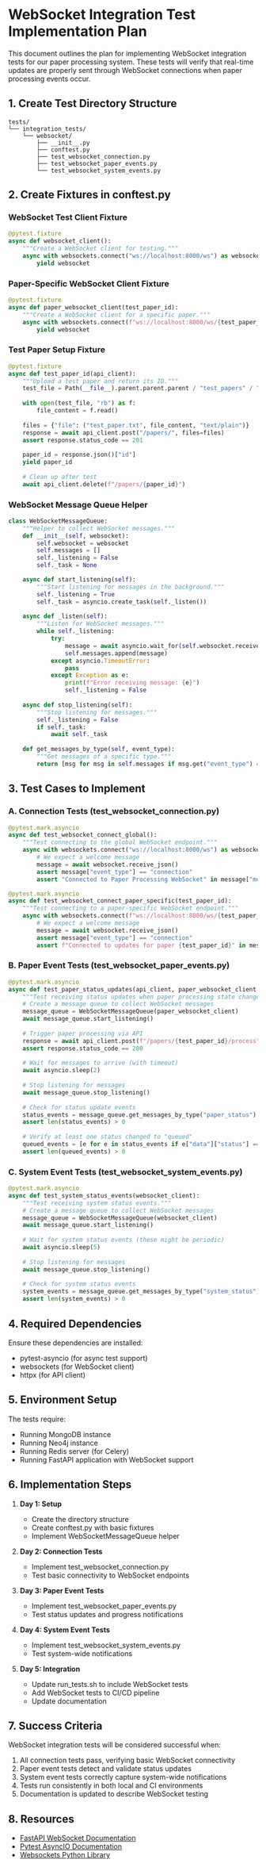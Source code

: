 # WebSocket Integration Test Implementation Plan

This document outlines the plan for implementing WebSocket integration tests for our paper processing system. These tests will verify that real-time updates are properly sent through WebSocket connections when paper processing events occur.

## 1. Create Test Directory Structure

```
tests/
└── integration_tests/
    └── websocket/
        ├── __init__.py
        ├── conftest.py
        ├── test_websocket_connection.py
        ├── test_websocket_paper_events.py
        └── test_websocket_system_events.py
```

## 2. Create Fixtures in conftest.py

### WebSocket Test Client Fixture

```python
@pytest.fixture
async def websocket_client():
    """Create a WebSocket client for testing."""
    async with websockets.connect("ws://localhost:8000/ws") as websocket:
        yield websocket
```

### Paper-Specific WebSocket Client Fixture

```python
@pytest.fixture
async def paper_websocket_client(test_paper_id):
    """Create a WebSocket client for a specific paper."""
    async with websockets.connect(f"ws://localhost:8000/ws/{test_paper_id}") as websocket:
        yield websocket
```

### Test Paper Setup Fixture

```python
@pytest.fixture
async def test_paper_id(api_client):
    """Upload a test paper and return its ID."""
    test_file = Path(__file__).parent.parent.parent / "test_papers" / "test_paper_content.txt"
    
    with open(test_file, "rb") as f:
        file_content = f.read()
    
    files = {"file": ("test_paper.txt", file_content, "text/plain")}
    response = await api_client.post("/papers/", files=files)
    assert response.status_code == 201
    
    paper_id = response.json()["id"]
    yield paper_id
    
    # Clean up after test
    await api_client.delete(f"/papers/{paper_id}")
```

### WebSocket Message Queue Helper

```python
class WebSocketMessageQueue:
    """Helper to collect WebSocket messages."""
    def __init__(self, websocket):
        self.websocket = websocket
        self.messages = []
        self._listening = False
        self._task = None

    async def start_listening(self):
        """Start listening for messages in the background."""
        self._listening = True
        self._task = asyncio.create_task(self._listen())
        
    async def _listen(self):
        """Listen for WebSocket messages."""
        while self._listening:
            try:
                message = await asyncio.wait_for(self.websocket.receive_json(), timeout=1.0)
                self.messages.append(message)
            except asyncio.TimeoutError:
                pass
            except Exception as e:
                print(f"Error receiving message: {e}")
                self._listening = False
                
    async def stop_listening(self):
        """Stop listening for messages."""
        self._listening = False
        if self._task:
            await self._task
            
    def get_messages_by_type(self, event_type):
        """Get messages of a specific type."""
        return [msg for msg in self.messages if msg.get("event_type") == event_type]
```

## 3. Test Cases to Implement

### A. Connection Tests (test_websocket_connection.py)

```python
@pytest.mark.asyncio
async def test_websocket_connect_global():
    """Test connecting to the global WebSocket endpoint."""
    async with websockets.connect("ws://localhost:8000/ws") as websocket:
        # We expect a welcome message
        message = await websocket.receive_json()
        assert message["event_type"] == "connection"
        assert "Connected to Paper Processing WebSocket" in message["message"]

@pytest.mark.asyncio
async def test_websocket_connect_paper_specific(test_paper_id):
    """Test connecting to a paper-specific WebSocket endpoint."""
    async with websockets.connect(f"ws://localhost:8000/ws/{test_paper_id}") as websocket:
        # We expect a welcome message
        message = await websocket.receive_json()
        assert message["event_type"] == "connection"
        assert f"Connected to updates for paper {test_paper_id}" in message["message"]
```

### B. Paper Event Tests (test_websocket_paper_events.py)

```python
@pytest.mark.asyncio
async def test_paper_status_updates(api_client, paper_websocket_client, test_paper_id):
    """Test receiving status updates when paper processing state changes."""
    # Create a message queue to collect WebSocket messages
    message_queue = WebSocketMessageQueue(paper_websocket_client)
    await message_queue.start_listening()
    
    # Trigger paper processing via API
    response = await api_client.post(f"/papers/{test_paper_id}/process")
    assert response.status_code == 200
    
    # Wait for messages to arrive (with timeout)
    await asyncio.sleep(2)
    
    # Stop listening for messages
    await message_queue.stop_listening()
    
    # Check for status update events
    status_events = message_queue.get_messages_by_type("paper_status")
    assert len(status_events) > 0
    
    # Verify at least one status changed to "queued"
    queued_events = [e for e in status_events if e["data"]["status"] == "queued"]
    assert len(queued_events) > 0
```

### C. System Event Tests (test_websocket_system_events.py)

```python
@pytest.mark.asyncio
async def test_system_status_events(websocket_client):
    """Test receiving system status events."""
    # Create a message queue to collect WebSocket messages
    message_queue = WebSocketMessageQueue(websocket_client)
    await message_queue.start_listening()
    
    # Wait for system status events (these might be periodic)
    await asyncio.sleep(5)
    
    # Stop listening for messages
    await message_queue.stop_listening()
    
    # Check for system status events
    system_events = message_queue.get_messages_by_type("system_status")
    assert len(system_events) > 0
```

## 4. Required Dependencies

Ensure these dependencies are installed:
- pytest-asyncio (for async test support)
- websockets (for WebSocket client)
- httpx (for API client)

## 5. Environment Setup

The tests require:
- Running MongoDB instance
- Running Neo4j instance
- Running Redis server (for Celery)
- Running FastAPI application with WebSocket support

## 6. Implementation Steps

1. **Day 1: Setup**
   - Create the directory structure
   - Create conftest.py with basic fixtures
   - Implement WebSocketMessageQueue helper

2. **Day 2: Connection Tests**
   - Implement test_websocket_connection.py
   - Test basic connectivity to WebSocket endpoints

3. **Day 3: Paper Event Tests**
   - Implement test_websocket_paper_events.py
   - Test status updates and progress notifications

4. **Day 4: System Event Tests**
   - Implement test_websocket_system_events.py
   - Test system-wide notifications

5. **Day 5: Integration**
   - Update run_tests.sh to include WebSocket tests
   - Add WebSocket tests to CI/CD pipeline
   - Update documentation

## 7. Success Criteria

WebSocket integration tests will be considered successful when:

1. All connection tests pass, verifying basic WebSocket connectivity
2. Paper event tests detect and validate status updates
3. System event tests correctly capture system-wide notifications
4. Tests run consistently in both local and CI environments
5. Documentation is updated to describe WebSocket testing

## 8. Resources

- [FastAPI WebSocket Documentation](https://fastapi.tiangolo.com/advanced/websockets/)
- [Pytest AsyncIO Documentation](https://github.com/pytest-dev/pytest-asyncio)
- [Websockets Python Library](https://websockets.readthedocs.io/)